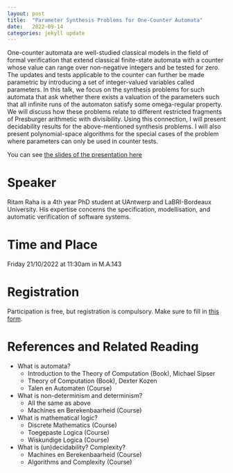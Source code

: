 ```yaml
---
layout: post
title:  "Parameter Synthesis Problems for One-Counter Automata"
date:   2022-09-14
categories: jekyll update
---
```


One-counter automata are well-studied classical models in the field of formal
verification that extend classical finite-state automata with a counter whose
value can range over non-negative integers and be tested for zero. The updates
and tests applicable to the counter can further be made parametric by
introducing a set of integer-valued variables called parameters. In this talk,
we focus on the synthesis problems for such automata that ask whether there
exists a valuation of the parameters such that all infinite runs of the
automaton satisfy some omega-regular property. We will discuss how these
problems relate to different restricted fragments of Presburger arithmetic
with divisibility. Using this connection, I will present decidability results
for the above-mentioned synthesis problems. I will also present
polynomial-space algorithms for the special cases of the problem where
parameters can only be used in counter tests.

You can see [the slides of the presentation here](/raha22.pdf)

# Speaker
Ritam Raha is a 4th year PhD student at UAntwerp and LaBRI-Bordeaux
University. His expertise concerns the specification, modellisation, and
automatic verification of software systems.

# Time and Place
Friday 21/10/2022 at 11:30am in M.A.143

# Registration
Participation is free, but registration is compulsory.
Make sure to fill in [this form](https://forms.gle/Wqdv5fg8ebth63Wv5).

# References and Related Reading
* What is automata?
  * Introduction to the Theory of Computation (Book), Michael Sipser
  * Theory of Computation (Book), Dexter Kozen
  * Talen en Automaten (Course)
* What is non-determinism and determinism?
  * All the same as above
  * Machines en Berekenbaarheid (Course)
* What is mathematical logic?
  * Discrete Mathematics (Course)
  * Toegepaste Logica (Course)
  * Wiskundige Logica (Course)
* What is (un)decidability? Complexity?
  * Machines en Berekenbaarheid (Course)
  * Algorithms and Complexity (Course)
